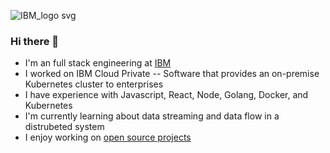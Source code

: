 ![IBM_logo svg](https://user-images.githubusercontent.com/17713495/189551322-d727a4c7-283f-4296-80a6-108304837a84.jpeg)

### Hi there 👋
- I'm an full stack engineering at [IBM](https://www.ibm.com/us-en/)
- I worked on IBM Cloud Private -- Software that provides an on-premise Kubernetes cluster to enterprises
- I have experience with Javascript, React, Node, Golang, Docker, and Kubernetes
- I'm currently learning about data streaming and data flow in a distrubeted system
- I enjoy working on [open source projects](https://github.com/org-not-included)
